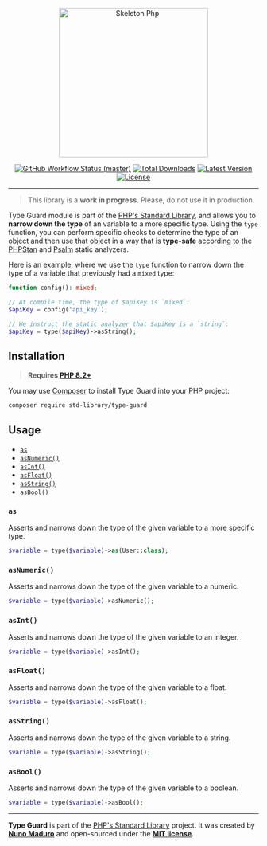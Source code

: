 <p align="center">
    <img src="https://raw.githubusercontent.com/std-library/type-guard/master/docs/example.jpg" height="300" alt="Skeleton Php">
    <p align="center">
        <a href="https://github.com/std-library/type-guard/actions"><img alt="GitHub Workflow Status (master)" src="https://github.com/std-library/type-guard/actions/workflows/tests.yml/badge.svg"></a>
        <a href="https://packagist.org/packages/std-library/type-guard"><img alt="Total Downloads" src="https://img.shields.io/packagist/dt/std-library/type-guard"></a>
        <a href="https://packagist.org/packages/std-library/type-guard"><img alt="Latest Version" src="https://img.shields.io/packagist/v/std-library/type-guard"></a>
        <a href="https://packagist.org/packages/std-library/type-guard"><img alt="License" src="https://img.shields.io/packagist/l/std-library/type-guard"></a>
    </p>
</p>

------

> This library is a **work in progress**. Please, do not use it in production.

Type Guard module is part of the [PHP's Standard Library](https://github.com/std-library), and allows you to **narrow down the type** of an variable to a more specific type.  Using the `type` function, you can perform specific checks to determine the type of an object and then use that object in a way that is **type-safe** according to the [PHPStan](https://phpstan.org/) and [Psalm](https://psalm.dev/) static analyzers.

Here is an example, where we use the `type` function to narrow down the type of a variable that previously had a `mixed` type:

```php
function config(): mixed;

// At compile time, the type of $apiKey is `mixed`:
$apiKey = config('api_key');

// We instruct the static analyzer that $apiKey is a `string`:
$apiKey = type($apiKey)->asString();
```

## Installation

> **Requires [PHP 8.2+](https://php.net/releases/)**

You may use [Composer](https://getcomposer.org) to install Type Guard into your PHP project:

```bash
composer require std-library/type-guard
```

## Usage

- [`as`](#as)
- [`asNumeric()`](#asnumeric)
- [`asInt()`](#asint)
- [`asFloat()`](#asfloat)
- [`asString()`](#asstring)
- [`asBool()`](#asbool)

### `as`

Asserts and narrows down the type of the given variable to a more specific type.

```php
$variable = type($variable)->as(User::class);
```

### `asNumeric()`

Asserts and narrows down the type of the given variable to a numeric.

```php
$variable = type($variable)->asNumeric();
```

### `asInt()`

Asserts and narrows down the type of the given variable to an integer.

```php
$variable = type($variable)->asInt();
```

### `asFloat()`

Asserts and narrows down the type of the given variable to a float.

```php
$variable = type($variable)->asFloat();
```

### `asString()`

Asserts and narrows down the type of the given variable to a string.

```php
$variable = type($variable)->asString();
```

### `asBool()`

Asserts and narrows down the type of the given variable to a boolean.

```php
$variable = type($variable)->asBool();
```

------

**Type Guard** is part of the [PHP's Standard Library](https://github.com/std-library) project. It was created by **[Nuno Maduro](https://twitter.com/enunomaduro)** and open-sourced under the **[MIT license](https://opensource.org/licenses/MIT)**.
